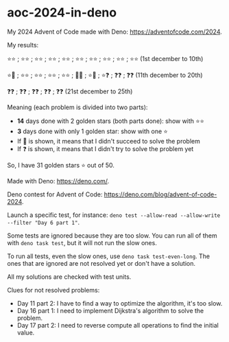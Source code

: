 # aoc-2024-in-deno

My 2024 Advent of Code made with Deno: https://adventofcode.com/2024.

My results:

⭐️⭐️ ; ⭐️⭐️ ; ⭐️⭐️ ; ⭐️⭐️ ; ⭐️⭐️ ; ⭐️⭐️ ; ⭐️⭐️ ; ⭐️⭐️ ; ⭐️⭐️ ; ⭐️⭐️ (1st december to 10th)

⭐️🚫 ; ⭐️⭐️ ; ⭐️⭐️ ; ⭐️⭐️ ; ⭐️⭐️ ; 🚫🚫 ; ⭐️🚫 ; ⭐️❓ ; ❓❓ ; ❓❓ (11th december to 20th)

❓❓ ; ❓❓ ; ❓❓ ; ❓❓ ; ❓❓ (21st december to 25th)

Meaning (each problem is divided into two parts):
* **14** days done with 2 golden stars (both parts done): show with ⭐️⭐️
* **3** days done with only 1 golden star: show with one ⭐️
* If 🚫 is shown, it means that I didn't succeed to solve the problem
* If ❓ is shown, it means that I didn't try to solve the problem yet

So, I have 31 golden stars ⭐️ out of 50.

Made with Deno: https://deno.com/.

Deno contest for Advent of Code: https://deno.com/blog/advent-of-code-2024.

Launch a specific test, for instance: `deno test --allow-read --allow-write --filter "Day 6 part 1"`.

Some tests are ignored because they are too slow.
You can run all of them with `deno task test`, but it will not run the slow ones.

To run all tests, even the slow ones, use `deno task test-even-long`.
The ones that are ignored are not resolved yet or don't have a solution.

All my solutions are checked with test units.

Clues for not resolved problems:
* Day 11 part 2: I have to find a way to optimize the algorithm, it's too slow.
* Day 16 part 1: I need to implement Dijkstra's algorithm to solve the problem.
* Day 17 part 2: I need to reverse compute all operations to find the initial value.
